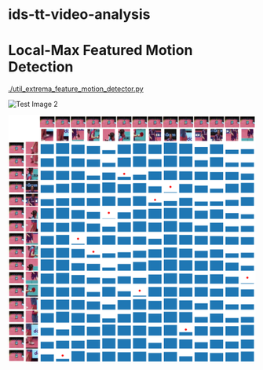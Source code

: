 # ids-tt-video-analysis

# Local-Max Featured Motion Detection

[./util_extrema_feature_motion_detector.py](./util_extrema_feature_motion_detector.py)

![Test Image 2](presen_materials/local_max_feature_motion_vectors.gif)

![Test Image 1](presen_materials/local_max_feature_dist_mat.png)
